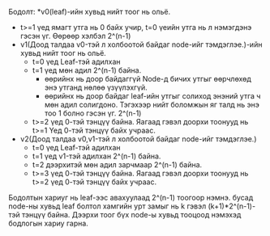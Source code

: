 Бодолт: 
*v0(leaf)-ийн хувьд нийт тоог нь ольё.
* t>=1 үед ямагт утга нь 0 байх учир, t=0 үеийн утга нь л нэмэгдэнэ гэсэн үг. Өөрөөр хэлбэл 2^(n-1)
* v1(Доод талдаа v0-тэй л холбоотой байдаг node-ийг тэмдэглэе.)-ийн хувьд нийт тоог нь ольё.
  * t=0 үед Leaf-тэй адилхан
  * t=1 үед мөн адил 2^(n-1) байна.
    * өөрийнх нь доор байдаггүй Node-д бичих утгыг өөрчлөхөд энэ утганд нөлөө үзүүлэхгүй.
    * өөрийнх нь доор байдаг leaf-ийн утгыг солиход энэний утга ч мөн адил солигдоно. Тэгэхээр нийт боломжын яг талд нь энэ тоо 1 болно гэсэн үг. 2^(n-1)
  * t>=2 үед 0-тэй тэнцүү байна. Яагаад гэвэл доорхи тоонууд нь t>=1 Үед 0-тэй тэнцүү байх учраас.
* v2(Доод талдаа v0,v1-тэй л холбоотой байдаг node-ийг тэмдэглэе.)
  * t=0 үед Leaf-тэй адилхан
  * t=1 үед v1-тэй адилхан 2^(n-1) байна.
  * t=2 дээрхитэй мөн адил зарчмаар 2^(n-1) байна.
  * t>=3 үед 0-тэй тэнцүү байна. Яагаад гэвэл доорхи тоонууд нь t>=2 үед 0-тэй тэнцүү байх учраас.

Бодолтын хариуг нь leaf-ээс авахуулаад 2^(n-1) тоогоор нэмнэ. бусад node-ны хувьд leaf болтол хамгийн урт замыг нь k гэвэл (k+1)*2^(n-1)-тэй тэнцүү байна. Дээрхи тоог бүх node-ы хувьд тооцоод нэмэхэд бодлогын хариу гарна.